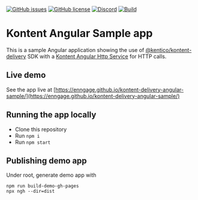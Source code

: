[![GitHub issues](https://img.shields.io/github/issues/Enngage/kontent-delivery-angular-sample)](https://github.com/Enngage/kontent-delivery-angular-sample/issues)
[![GitHub license](https://img.shields.io/github/license/Enngage/kontent-delivery-angular-sample)](https://github.com/Enngage/kontent-delivery-angular-sample/blob/master/LICENSE.md)
[![Discord](https://img.shields.io/discord/821885171984891914?label=Discord&logo=Discord&logoColor=white)](https://discord.gg/SKCxwPtevJ)
[![Build](https://github.com/Enngage/kontent-delivery-angular-sample/actions/workflows/main.yml/badge.svg)](ttps://github.com/Enngage/kontent-delivery-angular-sample/actions/workflows/main.yml)

# Kontent Angular Sample app

This is a sample Angular application showing the use of [@kentico/kontent-delivery](https://github.com/Kentico/kontent-delivery-sdk-js) SDK with a [Kontent Angular Http Service](https://github.com/Kentico/kontent-angular-http-service) for HTTP calls. 

## Live demo

See the app live at [https://enngage.github.io/kontent-delivery-angular-sample/](https://enngage.github.io/kontent-delivery-angular-sample/)

## Running the app locally

- Clone this repository
- Run `npm i `
- Run `npm start`

## Publishing demo app
Under root, generate demo app with

```
npm run build-demo-gh-pages
npx ngh --dir=dist
```